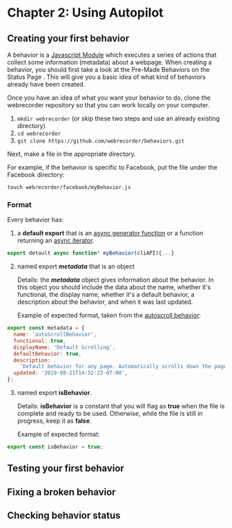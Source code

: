 # Chapter 2: Using Autopilot


## Creating your first behavior
A behavior is a [Javascript Module](https://developer.mozilla.org/en-US/docs/Web/JavaScript/Guide/Modules) which executes a series of actions that collect some information (metadata) about a webpage. When creating a behavior, you should first take a look at the Pre-Made Behaviors on the Status Page <!-- add links to this once the Status Page is done -->. This will give you a basic idea of what kind of behaviors already have been created.

Once you have an idea of what you want your behavior to do, clone the webrecorder repository so that you can work locally on your computer.

1. `mkdir webrecorder` (or skip these two steps and use an already existing directory)
2. `cd webrecorder`
3. `git clone https://github.com/webrecorder/behaviors.git`

Next, make a file in the appropriate directory.

For example, if the behavior is specific to Facebook, put the file under the Facebook directory:

`touch webrecorder/facebook/myBehavior.js`

### Format
Every behavior has:

1. a **default export** that is an [async generator function](https://developer.mozilla.org/en-US/docs/Web/JavaScript/Reference/Statements/for-await...of#Iterating_over_async_generators) or a function returning an [async iterator](https://developer.mozilla.org/en-US/docs/Web/JavaScript/Reference/Statements/for-await...of#Iterating_over_async_generators).

```js
export detault async function* myBehavior(cliAPI){...}
```

2. named export ***metadata*** that is an object

	Details: the ***metadata*** object gives information about the behavior. In this object you should include the data about the name, whether it's functional, the display name, whether it's a default behavior, a description about the behavior, and when it was last updated.

	Example of expected format, taken from the [autoscroll behavior](https://github.com/webrecorder/behaviors/blob/master/behaviors/autoscroll.js):
```js
export const metadata = {
  name: 'autoScrollBehavior',
  functional: true,
  displayName: 'Default Scrolling',
  defaultBehavior: true,
  description:
    'Default behavior for any page. Automatically scrolls down the page as much as possible. If additional content loads that increases page height, scrolling will continue until autopilot is stopped by user. Any discovered audio/video is played, but no other interactions are performed.',
  updated: '2019-08-21T14:52:23-07:00',
};
```

3. named export **isBehavior**.

	Details: **isBehavior** is a constant that you will flag as **true** when the file is complete and ready to be used. Otherwise, while the file is still in progress, keep it as **false**.

	Example of expected format:
```js
export const isBehavior = true;
```





## Testing your first behavior

## Fixing a broken behavior

## Checking behavior status